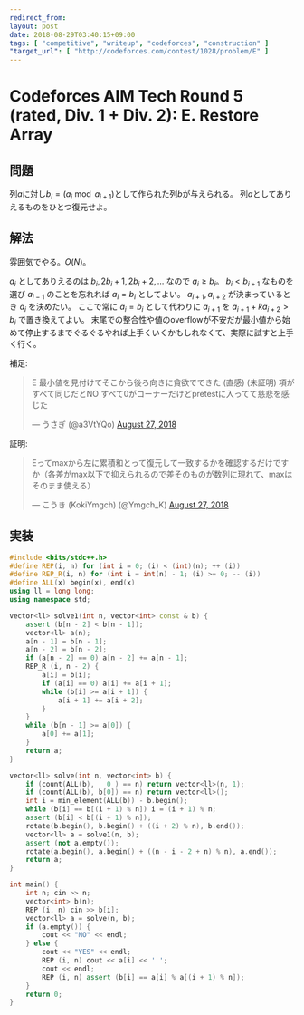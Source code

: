 ```yaml
---
redirect_from:
layout: post
date: 2018-08-29T03:40:15+09:00
tags: [ "competitive", "writeup", "codeforces", "construction" ]
"target_url": [ "http://codeforces.com/contest/1028/problem/E" ]
---
```


# Codeforces AIM Tech Round 5 (rated, Div. 1 + Div. 2): E. Restore Array

## 問題

列$a$に対し$b_i = (a_i \bmod a _ {i + 1})$として作られた列$b$が与えられる。
列$a$としてありえるものをひとつ復元せよ。

## 解法

雰囲気でやる。$O(N)$。

$a_i$ としてありえるのは $b_i, 2b_i + 1, 2b_i + 2, \dots$ なので $a_i \ge b_i$。
$b_i \lt b _ {i + 1}$ なものを選び $a _ {i - 1}$ のことを忘れれば $a_i = b_i$ としてよい。
$a _ {i + 1}, a _ {i + 2}$ が決まっているとき $a_i$ を決めたい。
ここで常に $a_i = b_i$ として代わりに $a _ {i + 1}$ を $a _ {i + 1} + k a _ {i + 2} \gt b_i$ で置き換えてよい。
末尾での整合性や値のoverflowが不安だが最小値から始めて停止するまでぐるぐるやれば上手くいくかもしれなくて、実際に試すと上手く行く。

補足:

<blockquote class="twitter-tweet" data-partner="tweetdeck"><p lang="ja" dir="ltr">E 最小値を見付けてそこから後ろ向きに貪欲でできた (直感) (未証明) 項がすべて同じだとNO すべて0がコーナーだけどpretestに入ってて慈悲を感じた</p>&mdash; うさぎ (@a3VtYQo) <a href="https://twitter.com/a3VtYQo/status/1034154735807258627?ref_src=twsrc%5Etfw">August 27, 2018</a></blockquote>
<script async src="https://platform.twitter.com/widgets.js" charset="utf-8"></script>

証明:

<blockquote class="twitter-tweet" data-partner="tweetdeck"><p lang="ja" dir="ltr">Eってmaxから左に累積和とって復元して一致するかを確認するだけですか（各差がmax以下で抑えられるので差そのものが数列に現れて、maxはそのまま使える）</p>&mdash; こうき (KokiYmgch) (@Ymgch_K) <a href="https://twitter.com/Ymgch_K/status/1034154172814221312?ref_src=twsrc%5Etfw">August 27, 2018</a></blockquote>
<script async src="https://platform.twitter.com/widgets.js" charset="utf-8"></script>

## 実装

``` c++
#include <bits/stdc++.h>
#define REP(i, n) for (int i = 0; (i) < (int)(n); ++ (i))
#define REP_R(i, n) for (int i = int(n) - 1; (i) >= 0; -- (i))
#define ALL(x) begin(x), end(x)
using ll = long long;
using namespace std;

vector<ll> solve1(int n, vector<int> const & b) {
    assert (b[n - 2] < b[n - 1]);
    vector<ll> a(n);
    a[n - 1] = b[n - 1];
    a[n - 2] = b[n - 2];
    if (a[n - 2] == 0) a[n - 2] += a[n - 1];
    REP_R (i, n - 2) {
        a[i] = b[i];
        if (a[i] == 0) a[i] += a[i + 1];
        while (b[i] >= a[i + 1]) {
            a[i + 1] += a[i + 2];
        }
    }
    while (b[n - 1] >= a[0]) {
        a[0] += a[1];
    }
    return a;
}

vector<ll> solve(int n, vector<int> b) {
    if (count(ALL(b),   0 ) == n) return vector<ll>(n, 1);
    if (count(ALL(b), b[0]) == n) return vector<ll>();
    int i = min_element(ALL(b)) - b.begin();
    while (b[i] == b[(i + 1) % n]) i = (i + 1) % n;
    assert (b[i] < b[(i + 1) % n]);
    rotate(b.begin(), b.begin() + ((i + 2) % n), b.end());
    vector<ll> a = solve1(n, b);
    assert (not a.empty());
    rotate(a.begin(), a.begin() + ((n - i - 2 + n) % n), a.end());
    return a;
}

int main() {
    int n; cin >> n;
    vector<int> b(n);
    REP (i, n) cin >> b[i];
    vector<ll> a = solve(n, b);
    if (a.empty()) {
        cout << "NO" << endl;
    } else {
        cout << "YES" << endl;
        REP (i, n) cout << a[i] << ' ';
        cout << endl;
        REP (i, n) assert (b[i] == a[i] % a[(i + 1) % n]);
    }
    return 0;
}
```
